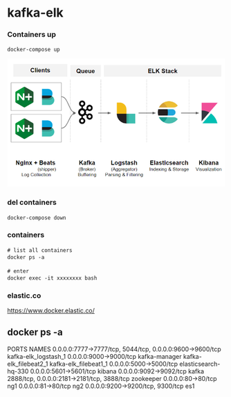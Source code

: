 # kafka-elk
### Containers up
    docker-compose up

![Infra](infra.PNG)

### del containers
    docker-compose down

### containers
    # list all containers
    docker ps -a

    # enter 
    docker exec -it xxxxxxxx bash

### elastic.co
https://www.docker.elastic.co/

## docker ps -a
PORTS                                                      NAMES
0.0.0.0:7777->7777/tcp, 5044/tcp, 0.0.0.0:9600->9600/tcp   kafka-elk_logstash_1
0.0.0.0:9000->9000/tcp                                     kafka-manager
                                                           kafka-elk_filebeat2_1
                                                           kafka-elk_filebeat1_1
0.0.0.0:5000->5000/tcp                                     elasticsearch-hq-330
0.0.0.0:5601->5601/tcp                                     kibana
0.0.0.0:9092->9092/tcp                                     kafka
2888/tcp, 0.0.0.0:2181->2181/tcp, 3888/tcp                 zookeeper
0.0.0.0:80->80/tcp                                         ng1
0.0.0.0:81->80/tcp                                         ng2
0.0.0.0:9200->9200/tcp, 9300/tcp                           es1